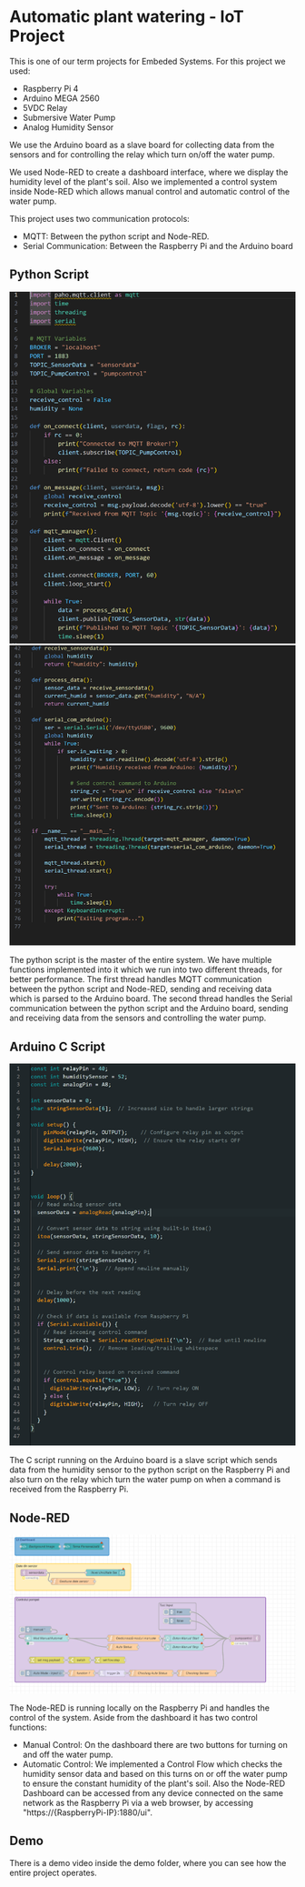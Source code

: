 # Automatic plant watering - IoT Project

This is one of our term projects for Embeded Systems.
For this project we used:
- Raspberry Pi 4
- Arduino MEGA 2560
- 5VDC Relay
- Submersive Water Pump
- Analog Humidity Sensor

We use the Arduino board as a slave board for collecting data from the sensors
and for controlling the relay which turn on/off the water pump.

We used Node-RED to create a dashboard interface, where we display
the humidity level of the plant's soil. Also we implemented a control system inside 
Node-RED which allows manual control and automatic control of the water pump.

This project uses two communication protocols:
- MQTT: Between the python script and Node-RED.
- Serial Communication: Between the Raspberry Pi and the Arduino board

## Python Script

![Alt text](photos\codpy1.png?raw=true "PythonScript")
![Alt text](photos\codpy2.png?raw=true "PythonScript")

The python script is the master of the entire system. We have multiple functions 
implemented into it which we run into two different threads, for better performance.
The first thread handles MQTT communication between the python script and Node-RED, 
sending and receiving data which is parsed to the Arduino board.
The second thread handles the Serial communication between the python script and 
the Arduino board, sending and receiving data from the sensors and controlling the water
pump.

## Arduino C Script

![Alt text](photos\codardu.png?raw=true "PythonScript")

The C script running on the Arduino board is a slave script which sends data from the 
humidity sensor to the python script on the Raspberry Pi and also turn on the relay which
turn the water pump on when a command is received from the Raspberry Pi.

## Node-RED

![Alt text](photos\nodered.png?raw=true "PythonScript")

The Node-RED is running locally on the Raspberry Pi and handles the control of the system.
Aside from the dashboard it has two control functions:
- Manual Control: On the dashboard there are two buttons for turning on and off the water pump.
- Automatic Control: We implemented a Control Flow which checks the humidity sensor data and
based on this turns on or off the water pump to ensure the constant humidity of the plant's soil.
Also the Node-RED Dashboard can be accessed from any device connected on the same network as the 
Raspberry Pi via a web browser, by accessing "https://{RaspberryPi-IP}:1880/ui".

## Demo 

There is a demo video inside the demo folder, where you can see how the entire project operates.

